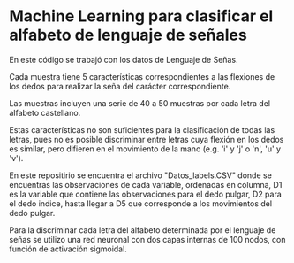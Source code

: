# Machine Learning para clasificar el alfabeto de lenguaje de señales

En este código se trabajó con los datos de Lenguaje de Señas. 

Cada muestra tiene 5 características correspondientes a las flexiones de los dedos para realizar la seña del carácter correspondiente. 

Las muestras incluyen una serie de 40 a 50 muestras por cada letra del alfabeto castellano. 

Estas características no son suficientes para la clasificación de todas las letras, 
pues no es posible discriminar entre letras cuya flexión en los dedos es similar, pero difieren en el movimiento de la mano (e.g. 'i' y 'j' o 'n', 'u' y 'v').

En este repositirio se encuentra el archivo "Datos_labels.CSV" donde se encuentras las observaciones de cada variable, 
ordenadas en columna, D1 es la variable que contiene las observaciones para el dedo pulgar, D2 para el dedo indice, 
hasta llegar a D5 que corresponde a los movimientos del dedo pulgar.

Para la discriminar cada letra del alfabeto determinada por el lenguaje de señas se utilizo una red neuronal con dos capas internas de 100 nodos, 
con función de activación sigmoidal.
